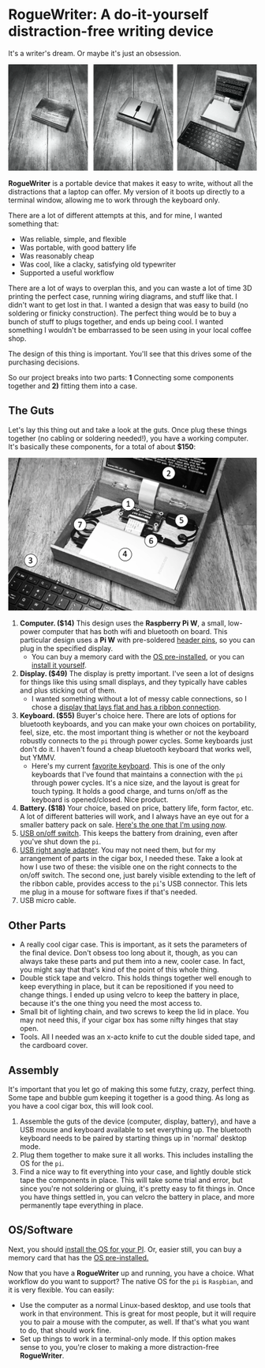 # RogueWriter: A do-it-yourself distraction-free writing device

It's a writer's dream. Or maybe it's just an obsession.

![three](img/rw_three.png)

**RogueWriter** is a portable device that makes it easy to write, without all the distractions 
that a laptop can offer. My version of it boots up directly to a terminal
window, allowing me to work through the keyboard only.

There are a lot of different attempts at this, and for mine, I wanted something that:

- Was reliable, simple, and flexible
- Was portable, with good battery life
- Was reasonably cheap 
- Was cool, like a clacky, satisfying old typewriter 
- Supported a useful workflow

There are a lot of ways to overplan this, and you can waste a lot of time 3D
printing the perfect case, running wiring diagrams, and stuff like that. 
I didn't want to get lost in that. 
I wanted a design that was easy to build (no soldering or finicky construction). 
The perfect thing would be to buy a bunch of stuff to plugs together, and
ends up being cool. I wanted something I wouldn't be embarrassed to be seen 
using in your local coffee shop.

The design of this thing is important. You'll see that this drives some of 
the purchasing decisions.

So our project breaks into two parts: **1** Connecting some components together 
and **2)** fitting them into a case.

## The Guts

Let's lay this thing out and take a look at the guts. Once plug these things
together (no cabling or soldering needed!), you have a working computer. It's basically these components, for a total of about **$150**:

![guts](img/rw_diagram.png)

1. **Computer. ($14)** This design uses the **Raspberry Pi W**, a small, low-power computer that has both wifi and bluetooth on board. This particular design uses a **Pi W** with pre-soldered [header pins](https://www.adafruit.com/product/3708), so you can plug in the specified display.
	- You can buy a memory card with the [OS pre-installed](https://www.adafruit.com/product/3259), or you can [install it yourself](https://www.raspberrypi.org/downloads/noobs/). 
2. **Display. ($49)** The display is pretty important. I've seen a lot of designs for things like this using small displays, and they typically have cables and plus sticking out of them. 
    - I wanted something without a lot of messy cable connections, so I chose a [display that lays flat and has a ribbon connection](https://www.amazon.com/gp/product/B0716RVNTS/ref=ppx_yo_dt_b_search_asin_title?ie=UTF8&psc=1).
3. **Keyboard. ($55)** Buyer's choice here. There are lots of options for
bluetooth keyboards, and you can make your own choices on portability, feel,
size, etc. the most important thing is whether or not the keyboard robustly
connects to the `pi` through power cycles. Some keyboards just don't do it.
I haven't found a cheap bluetooth keyboard that works well, but YMMV.
    - Here's my current [favorite keyboard](https://www.amazon.com/gp/product/B019PIXO78/ref=ppx_yo_dt_b_search_asin_title?ie=UTF8&psc=1). This is one of the only keyboards that I've found that maintains a connection with the `pi` through power cycles. It's a nice size, and the layout is great for touch typing. It holds a good charge, and turns on/off as the keyboard is opened/closed. Nice product.
4. **Battery. ($18)** Your choice, based on price, battery life, form factor, etc. A lot of different batteries will work, and I always have an eye out for a smaller battery pack on sale. [Here's the one that I'm using now](https://www.amazon.com/POWERADD-Pilot-2GS-High-Speed-Smartphone/dp/B00N2JBTEM/ref=sr_1_1_sspa?keywords=poweradd%2B10000).
5. [USB on/off switch](https://www.amazon.com/gp/product/B07CTHKXDW/ref=ppx_yo_dt_b_search_asin_title?ie=UTF8&psc=1). This keeps the battery from draining, even after you've shut down the `pi`.
6. [USB right angle
adapter](https://www.amazon.com/gp/product/B01C6031MA/ref=ppx_yo_dt_b_search_asin_title?ie=UTF8&psc=1).
You may not need them, but for my arrangement of parts in the cigar box,
I needed these. Take a look at how I use two of these: the visible one on the
right connects to the on/off switch. The second one, just barely visible
extending to the left of the ribbon cable, provides access to the `pi`'s USB
connector. This lets me plug in a mouse for software fixes if that's needed.
7. USB micro cable.

## Other Parts

- A really cool cigar case. This is important, as it sets the parameters of the
  final device. Don't obsess too long about it, though, as you can always take
  these parts and put them into a new, cooler case. In fact, you might say that
  that's kind of the point of this whole thing.
- Double stick tape and velcro. This holds things together well enough to keep
  everything in place, but it can be repositioned if you need to change things. I ended up using 
  velcro to keep the battery in place, because it's the one thing you need the most access to.
- Small bit of lighting chain, and two screws to keep the lid in place. You
  may not need this, if your cigar box has some nifty hinges that stay open.
- Tools. All I needed was an x-acto knife to cut the double sided tape, and the cardboard cover.

## Assembly

It's important that you let go of making this some futzy, crazy, perfect thing.
Some tape and bubble gum keeping it together is a good thing. As long as you have a cool cigar box, this will look cool.

1. Assemble the guts of the device (computer, display, battery), and have a USB mouse and keyboard available to set everything up. The bluetooth keyboard needs to be paired by starting things up in 'normal' desktop mode.
2. Plug them together to make sure it all works. This includes installing the OS for the `pi`.
3. Find a nice way to fit everything into your case, and lightly double stick tape the components in place. This will take some trial and error, but since you're not soldering or gluing, it's pretty easy to fit things in. Once you have things settled in, you can velcro the battery in place, and more permanently tape everything in place.



## OS/Software

Next, you should [install the OS for your PI](http://someplace.html). Or, easier
still, you can buy a memory card that has the [OS
pre-installed.](http://someplace.html)

Now that you have a **RogueWriter** up and running, you have a choice. What workflow
do you want to support? The native OS for the `pi` is `Raspbian`, and it is
very flexible. You can easily:
    
- Use the computer as a normal Linux-based desktop, and use tools that work in
  that environment. This is great for most people, but it will require you to
  pair a mouse with the computer, as well. If that's what you want to do, that
  should work fine.
- Set up things to work in a terminal-only mode. If this option makes sense to
  you, you're closer to making a more distraction-free **RogueWriter**. 



